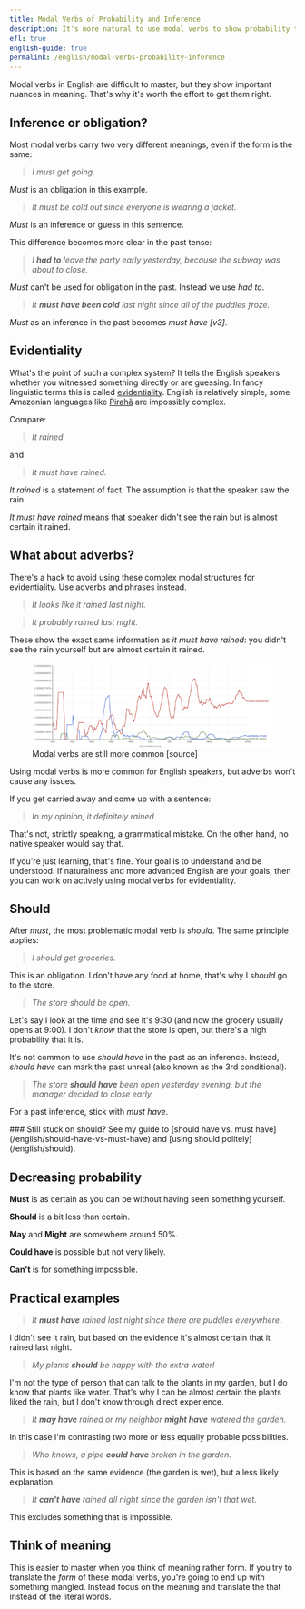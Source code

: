 ```yaml
---
title: Modal Verbs of Probability and Inference
description: It's more natural to use modal verbs to show probability than adverbs
efl: true
english-guide: true
permalink: /english/modal-verbs-probability-inference
---
```


Modal verbs in English are difficult to master, but they show important nuances in meaning. That's why it's worth the effort to get them right. 

## Inference or obligation? 

Most modal verbs carry two very different meanings, even if the form is the same: 

> *I must get going.* 

*Must* is an obligation in this example.    

> *It must be cold out since everyone is wearing a jacket.* 

*Must* is an inference or guess in this sentence. 

This difference becomes more clear in the past tense: 

> *I **had to** leave the party early yesterday, because the subway was about to close.*

*Must* can't be used for obligation in the past. Instead we use *had to*.

> *It **must have been cold** last night since all of the puddles froze.* 
 
 *Must* as an inference in the past becomes *must have [v3]*. 
 
## Evidentiality 

What's the point of such a complex system? It tells the English speakers whether you witnessed something directly or are guessing. In fancy linguistic terms this is called [evidentiality](https://en.wikipedia.org/wiki/Evidentiality). English is relatively simple, some Amazonian languages like [Pirahã](/blog/piraha-language) are impossibly complex.

Compare: 

> *It rained.* 

and

> *It must have rained.*

*It rained* is a statement of fact. The assumption is that the speaker saw the rain. 

*It must have rained* means that speaker didn't see the rain but is almost certain it rained. 

## What about adverbs? 

There's a hack to avoid using these complex modal structures for evidentiality. Use adverbs and phrases instead. 

> *It looks like it rained last night.*

> *It probably rained last night.*

These show the exact same information as *it must have rained*: you didn't see the rain yourself but are almost certain it rained. 

<figure>
<img src="/static/posts/2020-05-17/must-have-rained-ngram.png" alt="Must have rained is far more common than using rained with an adverb of probability" loading="lazy">
<figcaption>Modal verbs are still more common [<a src="https://books.google.com/ngrams/graph?content=probably+rained%2Cmust+have+rained%2Ccertainly+rained&year_start=1800&year_end=2000&corpus=15&smoothing=3&share=&direct_url=t1%3B%2Cprobably%20rained%3B%2Cc0%3B.t1%3B%2Cmust%20have%20rained%3B%2Cc0%3B.t1%3B%2Ccertainly%20rained%3B%2Cc0#t1%3B%2Cprobably%20rained%3B%2Cc1%3B.t1%3B%2Cmust%20have%20rained%3B%2Cc1%3B.t1%3B%2Ccertainly%20rained%3B%2Cc1">source</a>]</figcaption>
</figure>

Using modal verbs is more common for English speakers, but adverbs won't cause any issues. 

If you get carried away and come up with a sentence: 

> *In my opinion, it definitely rained*

That's not, strictly speaking, a grammatical mistake. On the other hand, no native speaker would say that. 

If you're just learning, that's fine. Your goal is to understand and be understood. If naturalness and more advanced English are your goals, then you can work on actively using modal verbs for evidentiality. 

## Should 

After *must*, the most problematic modal verb is *should*. The same principle applies: 

> *I should get groceries.*

This is an obligation. I don't have any food at home, that's why I *should* go to the store. 

> *The store should be open.*

Let's say I look at the time and see it's 9:30 (and now the grocery usually opens at 9:00). I don't *know* that the store is open, but there's a high probability that it is. 

It's not common to use *should have* in the past as an inference. Instead, *should have* can mark the past unreal (also known as the 3rd conditional). 

> *The store **should have** been open yesterday evening, but the manager decided to close early.* 

For a past inference, stick with *must have*. 

<aside markdown="1">
### Still stuck on should? 
See my guide to [should have vs. must have](/english/should-have-vs-must-have) and [using should politely](/english/should).
</aside>

## Decreasing probability 

**Must** is as certain as you can be without having seen something yourself. 

**Should** is a bit less than certain. 

**May** and **Might** are somewhere around 50%. 

**Could have** is possible but not very likely. 

**Can't** is for something impossible. 

##  Practical examples 

> *It **must have** rained last night since there are puddles everywhere.* 

I didn't see it rain, but based on the evidence it's almost certain that it rained last night. 

> *My plants **should** be happy with the extra water!*

I'm not the type of person that can talk to the plants in my garden, but I do know that plants like water. That's why I can be almost certain the plants liked the rain, but I don't know through direct experience. 

> *It **may have** rained or my neighbor **might have** watered the garden.* 

In this case I'm contrasting two more or less equally probable possibilities. 

> *Who knows, a pipe **could have** broken in the garden.*

This is based on the same evidence (the garden is wet), but a less likely explanation. 

> *It **can't have** rained all night since the garden isn't that wet.*

This excludes something that is impossible. 

##  Think of meaning

This is easier to master when you think of meaning rather form. If you try to translate the *form* of these modal verbs, you're going to end up with something mangled. Instead focus on the meaning and translate the that instead of the literal words. 




